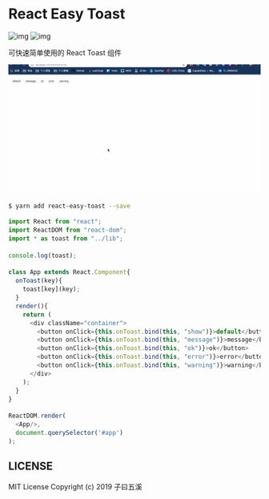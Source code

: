 # React Easy Toast

![img](https://img.shields.io/github/license/icepy/react-easy-toast.svg) ![img](https://img.shields.io/github/last-commit/icepy/react-easy-toast.svg)

可快速简单使用的 React Toast 组件

![img](./toast.gif)

```bash
$ yarn add react-easy-toast --save
```

```javascript
import React from "react";
import ReactDOM from "react-dom";
import * as toast from "../lib";

console.log(toast);

class App extends React.Component{
  onToast(key){
    toast[key](key);
  }
  render(){
    return (
      <div className="container">
        <button onClick={this.onToast.bind(this, "show")}>default</button>
        <button onClick={this.onToast.bind(this, "message")}>message</button>
        <button onClick={this.onToast.bind(this, "ok")}>ok</button>
        <button onClick={this.onToast.bind(this, "error")}>error</button>
        <button onClick={this.onToast.bind(this, "warning")}>warning</button>
      </div>
    );
  }
}

ReactDOM.render(
  <App/>,
  document.querySelector('#app')
);
```

## LICENSE

MIT License Copyright (c) 2019 子曰五溪